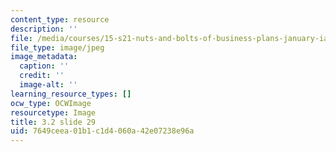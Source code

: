 ```yaml
---
content_type: resource
description: ''
file: /media/courses/15-s21-nuts-and-bolts-of-business-plans-january-iap-2014/7649ceea01b1c1d4060a42e07238e96a_Slide29.JPG
file_type: image/jpeg
image_metadata:
  caption: ''
  credit: ''
  image-alt: ''
learning_resource_types: []
ocw_type: OCWImage
resourcetype: Image
title: 3.2 slide 29
uid: 7649ceea-01b1-c1d4-060a-42e07238e96a
---
```

